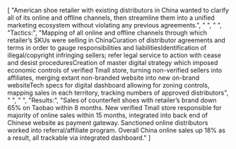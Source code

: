 [
    "American shoe retailer with existing distributors in China wanted to clarify all of its online and offline channels, then streamline them into a unified marketing ecosystem without violating any previous agreements.",
    " ",
    " ",
    "Tactics:",
    "Mapping of all online and offline channels through which retailer’s SKUs were selling in ChinaCuration of distributor agreements and terms in order to gauge responsibilities and liabilitiesIdentification of illegal/copyright infringing sellers; refer legal service to action with cease and desist proceduresCreation of master digital strategy which imposed economic controls of verified Tmall store, turning non-verified sellers into affiliates, merging extant non-branded website into new on-brand websiteTech specs for digital dashboard allowing for zoning controls, mapping sales in each territory, tracking numbers of approved distributors",
    " ",
    " ",
    "Results:",
    "Sales of counterfeit shoes with retailer’s brand down 65% on Taobao within 8 months. New verified Tmall store responsible for majority of online sales within 15 months, integrated into back end of Chinese website as payment gateway. Sanctioned online distributors worked into referral/affiliate program. Overall China online sales up 18% as a result, all trackable via integrated dashboard."
]